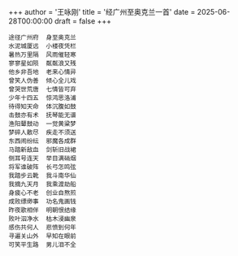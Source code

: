 +++
author = '王咏刚'
title = '经广州至奥克兰一首'
date = 2025-06-28T00:00:00
draft = false
+++

<div class="poem">

```
途径广州府  身至奥克兰
水泥城厦远  小楼夜凭栏
暑热万里隔  风雨催轻寒
寥寥星如陨  粼粼浪又残
他乡非吾地  老来心情异
曾笑人伪善  倾心全儿戏
曾哭世荒唐  七情皆可弃
少年十四五  惊鸿思洛浦
待得知天命  体沉腹如鼓
击鼓亦有术  抚琴能无谱
渔阳鼙鼓动  一觉黄粱梦
梦碎人散尽  疾走不须送
东西闹纷纭  邪魔各成群
马踏新敌血  剑斩旧战裙
侧耳号连天  举目满硝烟
将军谁破阵  长弓怎鸣弦
我踏步云靴  我斗南华仙
我摘九天月  我乘渡劫船
身疲心不老  创业自熬煎
成败缥缈事  功名鬼画钱
昨夜歌相伴  明朝恨结缘
败叶泅净水  枯木浸幽泉
感伤共何人  悲愤到何年
寻遍关山外  早知在眼前
可笑平生路  男儿泪不全
```

</div>
